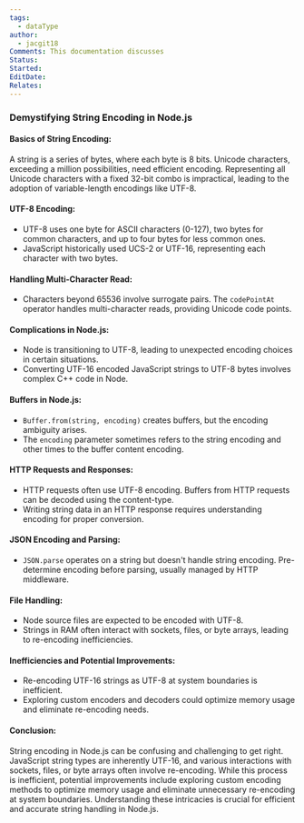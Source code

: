 ```yaml
---
tags:
  - dataType
author:
  - jacgit18
Comments: This documentation discusses
Status: 
Started: 
EditDate: 
Relates:
---
```

### Demystifying String Encoding in Node.js

#### Basics of String Encoding:

A string is a series of bytes, where each byte is 8 bits. Unicode characters, exceeding a million possibilities, need efficient encoding. Representing all Unicode characters with a fixed 32-bit combo is impractical, leading to the adoption of variable-length encodings like UTF-8.

#### UTF-8 Encoding:

- UTF-8 uses one byte for ASCII characters (0-127), two bytes for common characters, and up to four bytes for less common ones.
- JavaScript historically used UCS-2 or UTF-16, representing each character with two bytes.

#### Handling Multi-Character Read:

- Characters beyond 65536 involve surrogate pairs. The `codePointAt` operator handles multi-character reads, providing Unicode code points.

#### Complications in Node.js:

- Node is transitioning to UTF-8, leading to unexpected encoding choices in certain situations.
- Converting UTF-16 encoded JavaScript strings to UTF-8 bytes involves complex C++ code in Node.

#### Buffers in Node.js:

- `Buffer.from(string, encoding)` creates buffers, but the encoding ambiguity arises.
- The `encoding` parameter sometimes refers to the string encoding and other times to the buffer content encoding.

#### HTTP Requests and Responses:

- HTTP requests often use UTF-8 encoding. Buffers from HTTP requests can be decoded using the content-type.
- Writing string data in an HTTP response requires understanding encoding for proper conversion.

#### JSON Encoding and Parsing:

- `JSON.parse` operates on a string but doesn't handle string encoding. Pre-determine encoding before parsing, usually managed by HTTP middleware.

#### File Handling:

- Node source files are expected to be encoded with UTF-8.
- Strings in RAM often interact with sockets, files, or byte arrays, leading to re-encoding inefficiencies.

#### Inefficiencies and Potential Improvements:

- Re-encoding UTF-16 strings as UTF-8 at system boundaries is inefficient.
- Exploring custom encoders and decoders could optimize memory usage and eliminate re-encoding needs.

#### Conclusion:

String encoding in Node.js can be confusing and challenging to get right. JavaScript string types are inherently UTF-16, and various interactions with sockets, files, or byte arrays often involve re-encoding. While this process is inefficient, potential improvements include exploring custom encoding methods to optimize memory usage and eliminate unnecessary re-encoding at system boundaries. Understanding these intricacies is crucial for efficient and accurate string handling in Node.js.
